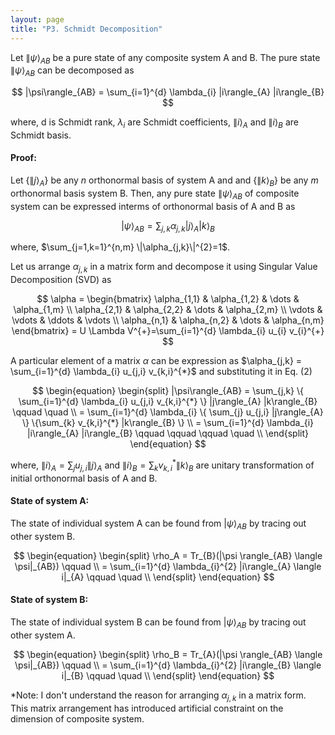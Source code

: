 ```yaml
---
layout: page
title: "P3. Schmidt Decomposition"
---
```


Let $\|\psi\rangle_{AB}$ be a pure state of any composite system A and B. The pure state $\|\psi\rangle_{AB}$ can be decomposed as  

$$ |\psi\rangle_{AB} = \sum_{i=1}^{d} \lambda_{i} |i\rangle_{A} |i\rangle_{B} $$  

where, d is Schmidt rank, $\lambda_{i}$ are Schmidt coefficients, $\|i\rangle_{A}$ and $\|i\rangle_{B}$ are Schmidt basis.

#### **Proof:**

Let $\{\|j\rangle_{A}\}$ be any $n$ orthonormal basis of system A and and $\{\|k\rangle_{B}\}$ be any $m$ orthonormal basis system B. Then, any pure state $\|\psi\rangle_{AB}$ of composite system can be expressed interms of orthonormal basis of A and B as

$$ |\psi\rangle_{AB} = \sum_{j,k} \alpha_{j,k} |j\rangle_{A} |k\rangle_{B} $$  

where, $\sum_{j=1,k=1}^{n,m} \|\alpha_{j,k}\|^{2}=1$.

Let us arrange $\alpha_{j,k}$ in a matrix form and decompose it using Singular Value Decomposition (SVD) as

$$
\alpha = 
\begin{bmatrix}
    \alpha_{1,1}       & \alpha_{1,2} & \dots & \alpha_{1,m} \\
    \alpha_{2,1}       & \alpha_{2,2} & \dots & \alpha_{2,m} \\
     \vdots & \vdots & \ddots & \vdots \\
    \alpha_{n,1}       & \alpha_{n,2} & \dots & \alpha_{n,m}
\end{bmatrix}
= U \Lambda V^{+}=\sum_{i=1}^{d} \lambda_{i} u_{i}  v_{i}^{+}
$$

A particular element of a matrix $\alpha$ can be expression as $\alpha_{j,k} = \sum_{i=1}^{d} \lambda_{i} u_{j,i}  v_{k,i}^{*}$ and substituting it in Eq. (2)

$$
\begin{equation}
\begin{split}
|\psi\rangle_{AB} = \sum_{j,k} \{ \sum_{i=1}^{d} \lambda_{i} u_{j,i}  v_{k,i}^{*} \} |j\rangle_{A} |k\rangle_{B} \qquad \quad  \\
= \sum_{i=1}^{d} \lambda_{i}  \{ \sum_{j} u_{j,i} |j\rangle_{A} \} \{\sum_{k} v_{k,i}^{*} |k\rangle_{B} \} \\
= \sum_{i=1}^{d} \lambda_{i} |i\rangle_{A} |i\rangle_{B} \qquad \qquad \qquad \quad \\
\end{split}
\end{equation}
$$  

where, $\|i\rangle_{A}=\sum_{j} u_{j,i} \|j\rangle_{A}$ and $\|i\rangle_{B}=\sum_{k} v_{k,i}^{*} \|k\rangle_{B}$ are unitary transformation of initial orthonormal basis of A and B.

#### **State of system A:**
The state of individual system A can be found from $|\psi \rangle_{AB}$ by tracing out other system B.

$$
\begin{equation}
\begin{split}
\rho_A = Tr_{B}(|\psi \rangle_{AB} \langle \psi|_{AB})   \qquad  \\  
= \sum_{i=1}^{d} \lambda_{i}^{2} |i\rangle_{A} \langle i|_{A} \qquad \quad \\  
\end{split}
\end{equation}
$$  

#### **State of system B:**
The state of individual system B can be found from $|\psi \rangle_{AB}$ by tracing out other system A.

$$
\begin{equation}
\begin{split}
\rho_B = Tr_{A}(|\psi \rangle_{AB} \langle \psi|_{AB})   \qquad  \\  
= \sum_{i=1}^{d} \lambda_{i}^{2} |i\rangle_{B} \langle i|_{B} \qquad \quad \\   
\end{split}
\end{equation}
$$  

*Note: I don't understand the reason for arranging $\alpha_{j,k}$ in a matrix form. This matrix arrangement has introduced artificial constraint on the dimension of composite system.
